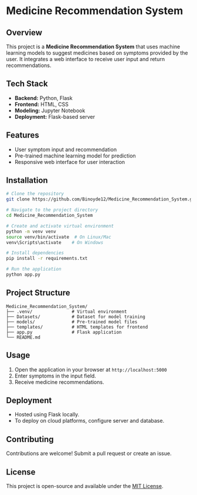 # Medicine Recommendation System

## Overview
This project is a **Medicine Recommendation System** that uses machine learning models to suggest medicines based on symptoms provided by the user. It integrates a web interface to receive user input and return recommendations.

## Tech Stack
- **Backend:** Python, Flask
- **Frontend:** HTML, CSS
- **Modeling:** Jupyter Notebook
- **Deployment:** Flask-based server

## Features
- User symptom input and recommendation
- Pre-trained machine learning model for prediction
- Responsive web interface for user interaction

## Installation
```bash
# Clone the repository
git clone https://github.com/Binoyde12/Medicine_Recommendation_System.git

# Navigate to the project directory
cd Medicine_Recommendation_System

# Create and activate virtual environment
python -m venv venv
source venv/bin/activate  # On Linux/Mac
venv\Scripts\activate    # On Windows

# Install dependencies
pip install -r requirements.txt

# Run the application
python app.py
```

## Project Structure
```
Medicine_Recommendation_System/
├── .venv/               # Virtual environment
├── Datasets/            # Dataset for model training
├── models/              # Pre-trained model files
├── templates/           # HTML templates for frontend
├── app.py               # Flask application
└── README.md
```

## Usage
1. Open the application in your browser at `http://localhost:5000`
2. Enter symptoms in the input field.
3. Receive medicine recommendations.

## Deployment
- Hosted using Flask locally.
- To deploy on cloud platforms, configure server and database.

## Contributing
Contributions are welcome! Submit a pull request or create an issue.

## License
This project is open-source and available under the [MIT License](LICENSE).



